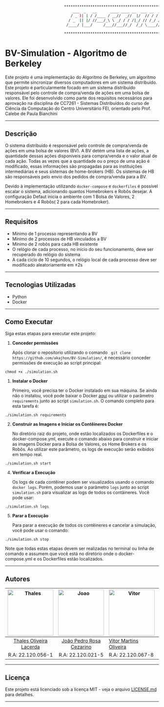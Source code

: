 ```bash
                           ****************************************************************************
                               ___  _   __      ____ ____ __  ___ __  __ __    ___  ______ ____   ___ 
                              / _ )| | / /____ / __//  _//  |/  // / / // /   / _ |/_  __// __ \ / _ \
                             / _  || |/ //___/_\ \ _/ / / /|_/ // /_/ // /__ / __ | / /  / /_/ // , _/
                            /____/ |___/     /___//___//_/  /_/ \____//____//_/ |_|/_/   \____//_/|_| 

                           ****************************************************************************
```

# BV-Simulation - Algoritmo de Berkeley

   Este projeto é uma implementação do Algoritmo de Berkeley, um algoritmo que permite sincronizar diversos computadores em um sistema distribuído. Este projeto é particularmente focado em um sistema distribuído        responsável pelo controle de compra/venda de ações em uma bolsa de valores. Ele foi desenvolvido como parte dos requisitos necessários para aprovação na disciplina de CC7261 - Sistemas Distribuídos do curso de Ciência da  Computação do Centro Universitário FEI, orientado pelo Prof. Calebe de Paula Bianchini

***
## Descrição

   O sistema distribuído é responsável pelo controle de compra/venda de ações em uma bolsa de valores (BV). A BV detém uma lista de ações, a quantidade dessas ações disponíveis para compra/venda e o valor atual de cada ação. Todas as vezes que a quantidade ou o preço de uma ação é modificado, essas informações são propagadas para as instituições intermediárias e seus sistemas de home-brokers (HB). Os sistemas de HB são responsáveis pelo envio dos pedidos de compra/venda para a BV.

   Devido à implementação utilizando `docker-compose` e `dockerfiles` é possível escalar o sistema, adicionando quantos Homebrokers e Robôs desejar. A configuração Defaut inicia o ambiente com 1 Bolsa de Valores, 2 Homebrokers e 4 Robôs( 2 para cada Homebroker).

***
## Requisitos

   - Mínimo de 1 processo representando a BV
   - Mínimo de 2 processos de HB vinculados a BV
   - Mínimo de 2 robôs para cada HB existente
   - O relógio de cada processo, no início do seu funcionamento, deve ser recuperado do relógio do sistema
   - A cada ciclo de 10 segundos, o relógio local de cada processo deve ser modificado aleatoriamente em ±2s
***
## Tecnologias Utilizadas

   - Python
   - Docker

***
## Como Executar

   Siga estas etapas para executar este projeto:

1. **Conceder permissões**

   Após clonar o reposítorio utilizando o comando ` git clone https://github.com/akajhon/BV-Simulation/`, é necessário conceder permissões de execução ao script principal:

```
chmod +x ./simulation.sh
```

1. **Instalar o Docker**

   Primeiro, você precisa ter o Docker instalado em sua máquina. Se ainda não o instalou, você pode baixar o Docker [aqui](https://www.docker.com/products/docker-desktop) ou utilizar o parâmetro `requirements` junto ao script `simulation.sh`. O comando completo para esta tarefa é:

```
./simulation.sh requirements
```

2. **Construir as Imagens e Iniciar os Contêineres Docker**

   No diretório raiz do projeto, onde estão localizados os Dockerfiles e o docker-compose.yml, execute o comando abaixo para construir e iniciar as imagens Docker para a Bolsa de Valores, os Home Brokers e os Robôs.  Ao utilizar este parâmetro, os logs de execução serão exibidos em tempo real.

```
./simulation.sh start
```

4. **Verificar a Execução**

   Os logs de cada contêiner podem ser visualizados usando o comando `docker logs`. Porém, podemos usar o parâmetro `logs` junto ao script `simulation.sh` para visualizar as logs de todos os contâineres. Você pode usar:

```
./simulation.sh logs
```

5. **Parar a Execução**

   Para parar a execução de todos os contêineres e cancelar a simulação, você pode usar o comando:

```
./simulation.sh stop
```

   Note que todas estas etapas devem ser realizadas no terminal ou linha de comando e assumem que você está no diretório onde o docker-compose.yml e os Dockerfiles estão localizados.

***
## Autores
| <img src="https://avatars.githubusercontent.com/u/63318165?v=4" alt="Thales" width="150"/> | <img src="https://avatars.githubusercontent.com/u/69048604?v=4" alt="Joao" width="150"/> | <img src="https://avatars.githubusercontent.com/u/65295232?v=4" alt="Vitor" width="150"/> | <img src="https://avatars.githubusercontent.com/u/72151253?v=4" alt="Hugo" width="150"/> |
|:-------------------------------------------------------------------------------------------:|:-------------------------------------------------------------------------------------------:|---------------------------------------------------------------------------------------------|--------------------------------------------------------------------------------------------|
| [Thales Oliveira Lacerda](https://github.com/LacThales)                                 | [João Pedro Rosa Cezarino](https://github.com/akajhon)                                      | [Vitor Martins Oliveira](https://github.com/vihmar)                                         | [Hugo Linhares Oliveira](https://github.com/hugolinhareso)                                       |
| R.A: 22.120.056-1                                                                          | R.A: 22.120.021-5                                                                           | R.A: 22.120.067-8                                                                           | R.A: 22.120.046-2                                                                          |
***

## Licença

Este projeto está licenciado sob a licença MIT - veja o arquivo [LICENSE.md](LICENSE.md) para detalhes.
***

